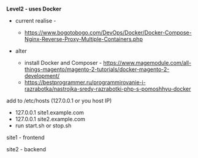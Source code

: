 **Level2 - uses Docker**
 - current realise -
   - https://www.bogotobogo.com/DevOps/Docker/Docker-Compose-Nginx-Reverse-Proxy-Multiple-Containers.php

 - alter 
   - install Docker and Composer - https://www.magemodule.com/all-things-magento/magento-2-tutorials/docker-magento-2-development/
   - https://bestprogrammer.ru/programmirovanie-i-razrabotka/nastrojka-sredy-razrabotki-php-s-pomoshhyu-docker


add to /etc/hosts (127.0.0.1 or you host IP) 

- 127.0.0.1 site1.example.com
- 127.0.0.1 site2.example.com
- run start.sh or stop.sh 

site1 - frontend

site2 - backend
